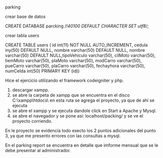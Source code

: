 parking


crear base de datos

CREATE DATABASE parcking /*!40100 DEFAULT CHARACTER SET utf8*/;

crear tabla users

CREATE TABLE users ( id int(11) NOT NULL AUTO_INCREMENT, cedula iny(50) DEFAULT NULL, nombre varchar(50) DEFAULT NULL, nombre varchar(50) DEFAULT NULL,tipoVehiculo varchar(50),
                    cilMoto varchar(50), tiemMoto varchar(50), plaMoto varchar(50), modCarro varchar(50),
                    pueCarro varchar(50), plaCarro varchar(50), fechayhora varchar(50), numCelda int(50) PRIMARY KEY (id))
                    
                   
Hice el ejercicio utilizando el framework codeigniter y php.
1. descargar xampp.
2. se abre la carpeta de xampp que se encuentra en el disco C:\xampp\htdocs\ en esta ruta se agrega el proyecto, ya que de ahi se ejecuta
3. se abre el xampp y se ejecuta dandole click en Start a Apache y Mysql.
4. se abre el navegador y se pone asi: localhost/packing/ y se ve el proyecto corriendo.


En le proyecto se evidencia todo execto los 2 puntos adicionales del punto 3, ya que me presento errores con las consultas a mysql.

En el parking report se encuentra en detalle que imforme mensual que se le debe presentar al administrador.
